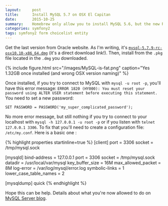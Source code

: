 ```yaml
---
layout:     post
title:      Install MySQL 5.7 on OSX El Capitan
date:       2015-10-25
summary:    Homebrew only allow you to install MySQL 5.6, but the new RC version give you access to Spatial features, let's upgrade!
categories: symfony2
tags: symfony2 form choicelist entity
---
```


Get the last version from Oracle website. As I'm writing, it's [`mysql-5.7.9-rc-osx10.10-x86_64.dmg`](https://dev.mysql.com/get/Downloads/MySQL-5.7/mysql-5.7.9-osx10.10-x86_64.dmg) (it's a direct download link!). Then, install from the `.pkg` file located in the `.dmg` you downloaded.

{% include figure.html src="/images/MySQL-is-fat.png" caption="Yes 1.32GB once installed (and wrong OSX version naming)" %}

Once installed, if you try to connect to MySQL with `mysql -u root -p`, you'll have this error message: `ERROR 1820 (HY000): You must reset your password using ALTER USER statement before executing this statement.` You need to set a new password:

`SET PASSWORD = PASSWORD('my_super_complicated_password');`

No more error message, but still nothing if you try to connect to your localhost with `mysql -h 127.0.0.1 -u root -p` or if you listen with `telnet 127.0.0.1 3306`. To fix that you'll need to create a configuration file: `/etc/my.conf`. Here is a basic one :

{% highlight properties startinline=true %}
[client]
port = 3306
socket = /tmp/mysql.sock

[mysqld]
bind-address = 127.0.0.1
port = 3306
socket = /tmp/mysql.sock
datadir = /usr/local/var/mysql
key_buffer_size = 16M
max_allowed_packet = 8M
log-error = /var/log/mysql/error.log
symbolic-links = 1
lower_case_table_names = 2

[mysqldump]
quick
{% endhighlight %}

Hope this can be help. Details about what you're now allowed to do on [MySQL Server blog](http://mysqlserverteam.com/mysql-5-7-and-gis-an-example/).
